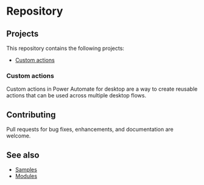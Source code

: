 # Repository

## Projects

This repository contains the following projects:
* [Custom actions](#custom-actions)

### Custom actions

Custom actions in Power Automate for desktop are a way to create reusable actions that can be used across multiple desktop flows.

## Contributing

Pull requests for bug fixes, enhancements, and documentation are welcome.

## See also
* [Samples](/samples)
* [Modules](/modules)
